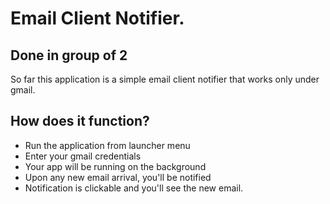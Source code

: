 # Email Client Notifier. #
## Done in group of 2 ## 
So far this application is a simple email client notifier that works only under gmail. 

## How does it function?

* Run the application from launcher menu
* Enter your gmail credentials
* Your app will be running on the background
* Upon any new email arrival, you'll be notified
* Notification is clickable and you'll see the new email.

